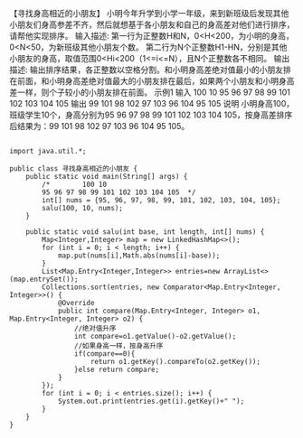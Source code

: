 【寻找身高相近的小朋友】
小明今年升学到小学一年级，来到新班级后发现其他小朋友们身高参差不齐，然后就想基于各小朋友和自己的身高差对他们进行排序，请帮他实现排序。
输入描述:
第一行为正整数H和N，0<H<200，为小明的身高，0<N<50，为新班级其他小朋友个数。
第二行为N个正整数H1-HN，分别是其他小朋友的身高，取值范围0<Hi<200（1<=i<=N），且N个正整数各不相同。
输出描述:
输出排序结果，各正整数以空格分割。和小明身高差绝对值最小的小朋友排在前面，和小明身高差绝对值最大的小朋友排在最后，如果两个小朋友和小明身高差一样，则个子较小的小朋友排在前面。
示例1
输入
100 10
95 96 97 98 99 101 102 103 104 105
输出
99 101 98 102 97 103 96 104 95 105
说明
小明身高100，班级学生10个，身高分别为95 96 97 98 99 101 102 103 104 105，按身高差排序后结果为：99 101 98 102 97 103 96 104 95 105。


```

import java.util.*;

public class 寻找身高相近的小朋友 {
    public static void main(String[] args) {
        /*        100 10
        95 96 97 98 99 101 102 103 104 105  */
        int[] nums = {95, 96, 97, 98, 99, 101, 102, 103, 104, 105};
        salu(100, 10, nums);
    }

    public static void salu(int base, int length, int[] nums) {
        Map<Integer,Integer> map = new LinkedHashMap<>();
        for (int i = 0; i < length; i++) {
            map.put(nums[i],Math.abs(nums[i]-base));
        }
        List<Map.Entry<Integer,Integer>> entries=new ArrayList<>(map.entrySet());
        Collections.sort(entries, new Comparator<Map.Entry<Integer, Integer>>() {
            @Override
            public int compare(Map.Entry<Integer, Integer> o1, Map.Entry<Integer, Integer> o2) {
                //绝对值升序
                int compare=o1.getValue()-o2.getValue();
                //如果身高一样，按身高升序
                if(compare==0){
                    return o1.getKey().compareTo(o2.getKey());
                }else return compare;
            }
        });
        for (int i = 0; i < entries.size(); i++) {
            System.out.print(entries.get(i).getKey()+" ");
        }
    }
}


```